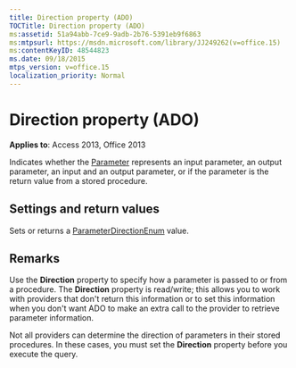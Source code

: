 ```yaml
---
title: Direction property (ADO)
TOCTitle: Direction property (ADO)
ms:assetid: 51a94abb-7ce9-9adb-2b76-5391eb9f6863
ms:mtpsurl: https://msdn.microsoft.com/library/JJ249262(v=office.15)
ms:contentKeyID: 48544823
ms.date: 09/18/2015
mtps_version: v=office.15
localization_priority: Normal
---
```


# Direction property (ADO)


**Applies to**: Access 2013, Office 2013

Indicates whether the [Parameter](parameter-object-ado.md) represents an input parameter, an output parameter, an input and an output parameter, or if the parameter is the return value from a stored procedure.

## Settings and return values

Sets or returns a [ParameterDirectionEnum](parameterdirectionenum.md) value.

## Remarks

Use the **Direction** property to specify how a parameter is passed to or from a procedure. The **Direction** property is read/write; this allows you to work with providers that don't return this information or to set this information when you don't want ADO to make an extra call to the provider to retrieve parameter information.

Not all providers can determine the direction of parameters in their stored procedures. In these cases, you must set the **Direction** property before you execute the query.

